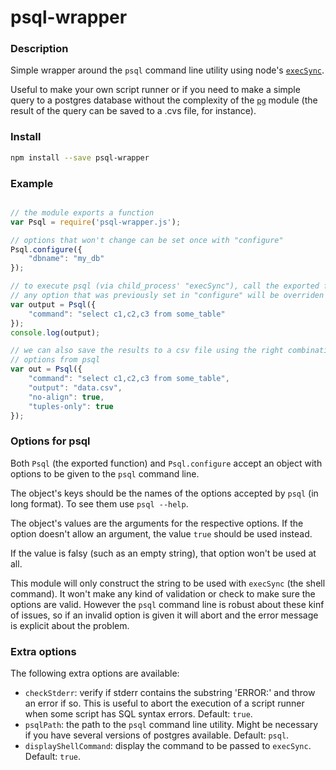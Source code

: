 # psql-wrapper

### Description

Simple wrapper around the `psql` command line utility using node's [`execSync`](https://nodejs.org/api/child_process.html#child_process_child_process_execsync_command_options).

Useful to make your own script runner or if you need to make a simple query to a postgres database without the complexity of the [`pg`](https://github.com/brianc/node-postgres) module (the result of the query can be saved to a .cvs file, for instance).

### Install

```sh
npm install --save psql-wrapper
```

### Example

```js

// the module exports a function
var Psql = require('psql-wrapper.js');

// options that won't change can be set once with "configure"
Psql.configure({
    "dbname": "my_db"
});

// to execute psql (via child_process' "execSync"), call the exported function;
// any option that was previously set in "configure" will be overriden
var output = Psql({
    "command": "select c1,c2,c3 from some_table"
});
console.log(output);

// we can also save the results to a csv file using the right combination of
// options from psql
var out = Psql({
    "command": "select c1,c2,c3 from some_table",
    "output": "data.csv",
    "no-align": true,
    "tuples-only": true
});

```

### Options for psql

Both `Psql` (the exported function) and `Psql.configure` accept an object with options to be given to the `psql` command line.

The object's keys should be the names of the options accepted by `psql` (in long format). To see them use `psql --help`.

The object's values are the arguments for the respective options. If the option doesn't allow an argument, the value `true` should be used instead.

If the value is falsy (such as an empty string), that option won't be used at all.

This module will only construct the string to be used with `execSync` (the shell command). It won't make any kind of validation or check to make sure the options are valid. However the `psql` command line is robust about these kinf of issues, so if an invalid option is given it will abort and the error message is explicit about the problem.

### Extra options

The following extra options are available:

 - `checkStderr`: verify if stderr contains the substring 'ERROR:' and throw an error if so. This is useful to abort the execution of a script runner when some script has SQL syntax errors. Default: `true`.
 - `psqlPath`: the path to the `psql` command line utility. Might be necessary if you have several versions of postgres available. Default: `psql`.
 - `displayShellCommand`: display the command to be passed to `execSync`. Default: `true`.
 
 